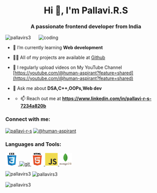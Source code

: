 <h1 align="center">Hi 👋, I'm Pallavi.R.S</h1>
<h3 align="center">A passionate frontend developer from India</h3>
<img align="right" alt="coding" width="400" src="https://cdn.dribbble.com/users/2704414/screenshots/7466903/selfportrait.gif">


<p align="left"> <img src="https://komarev.com/ghpvc/?username=pallavirs3&label=Profile%20views&color=0e75b6&style=flat" alt="pallavirs3" /> </p>

- 🌱 I’m currently learning **Web development**

- 👨‍💻 All of my projects are available at [Github](Github)

- 📝 I regularly upload videos on My YouTube Channel [https://youtube.com/@human-aspirant?feature=shared](https://youtube.com/@human-aspirant?feature=shared)

- 💬 Ask me about **DSA,C++,OOPs,Web dev**

- - 📫 Reach out me at **https://www.linkedin.com/in/pallavi-r-s-7234a820b**

<h3 align="left">Connect with me:</h3>
<p align="left">
<a href="https://linkedin.com/in/pallavi-r-s" target="blank"><img align="center" src="https://raw.githubusercontent.com/rahuldkjain/github-profile-readme-generator/master/src/images/icons/Social/linked-in-alt.svg" alt="pallavi-r-s" height="30" width="40" /></a>
<a href="https://www.youtube.com/c/@human-aspirant" target="blank"><img align="center" src="https://raw.githubusercontent.com/rahuldkjain/github-profile-readme-generator/master/src/images/icons/Social/youtube.svg" alt="@human-aspirant" height="30" width="40" /></a>
</p>

<h3 align="left">Languages and Tools:</h3>
<p align="left"> <a href="https://www.w3schools.com/css/" target="_blank" rel="noreferrer"> <img src="https://raw.githubusercontent.com/devicons/devicon/master/icons/css3/css3-original-wordmark.svg" alt="css3" width="40" height="40"/> </a> <a href="https://git-scm.com/" target="_blank" rel="noreferrer"> <img src="https://www.vectorlogo.zone/logos/git-scm/git-scm-icon.svg" alt="git" width="40" height="40"/> </a> <a href="https://www.w3.org/html/" target="_blank" rel="noreferrer"> <img src="https://raw.githubusercontent.com/devicons/devicon/master/icons/html5/html5-original-wordmark.svg" alt="html5" width="40" height="40"/> </a> <a href="https://developer.mozilla.org/en-US/docs/Web/JavaScript" target="_blank" rel="noreferrer"> <img src="https://raw.githubusercontent.com/devicons/devicon/master/icons/javascript/javascript-original.svg" alt="javascript" width="40" height="40"/> </a> <a href="https://www.mongodb.com/" target="_blank" rel="noreferrer"> <img src="https://raw.githubusercontent.com/devicons/devicon/master/icons/mongodb/mongodb-original-wordmark.svg" alt="mongodb" width="40" height="40"/> </a> </p>



<p><img align="left" src="https://github-readme-stats.vercel.app/api/top-langs?username=pallavirs3&show_icons=true&locale=en&layout=compact" alt="pallavirs3" /></p>

<p>&nbsp;<img align="center" src="https://github-readme-stats.vercel.app/api?username=pallavirs3&show_icons=true&locale=en" alt="pallavirs3" /></p>

<p><img align="center" src="https://github-readme-streak-stats.herokuapp.com/?user=pallavirs3&" alt="pallavirs3" /></p>

